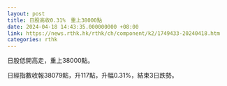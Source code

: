 ```yaml
---
layout: post
title: 日股高收0.31%　重上38000點
date: 2024-04-18 14:43:35.000000000 +08:00
link: https://news.rthk.hk/rthk/ch/component/k2/1749433-20240418.htm
categories: rthk
---
```


日股低開高走，重上38000點。

日經指數收報38079點，升117點，升幅0.31%，結束3日跌勢。
